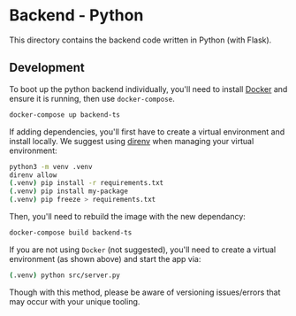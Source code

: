 # Backend - Python

This directory contains the backend code written in Python (with Flask).

## Development

To boot up the python backend individually, you'll need to install [Docker](https://docs.docker.com/engine/install/) and ensure it is running, then use `docker-compose`.

```bash
docker-compose up backend-ts
```

If adding dependencies, you'll first have to create a virtual environment and install locally. We suggest using [direnv](https://direnv.net/) when managing your virtual environment:

```bash
python3 -m venv .venv
direnv allow
(.venv) pip install -r requirements.txt
(.venv) pip install my-package
(.venv) pip freeze > requirements.txt
```

Then, you'll need to rebuild the image with the new dependancy:

```bash
docker-compose build backend-ts
```

If you are not using `Docker` (not suggested), you'll need to create a virtual environment (as shown above) and start the app via:

```bash
(.venv) python src/server.py
```

Though with this method, please be aware of versioning issues/errors that may occur with your unique tooling.
